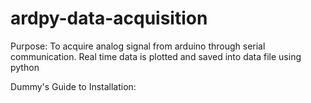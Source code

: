 # ardpy-data-acquisition

Purpose: To acquire analog signal from arduino through serial communication. Real time data is plotted and saved into data file using python

Dummy's Guide to Installation:
